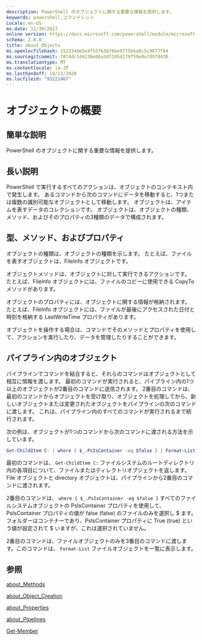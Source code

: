 ```yaml
---
description: PowerShell のオブジェクトに関する重要な情報を提供します。
keywords: powershell,コマンドレット
Locale: en-US
ms.date: 11/30/2017
online version: https://docs.microsoft.com/powershell/module/microsoft.powershell.core/about/about_objects?view=powershell-6&WT.mc_id=ps-gethelp
schema: 2.0.0
title: about_Objects
ms.openlocfilehash: 152234de5e4f55f63b70ee9775bba0c5c9977f84
ms.sourcegitcommit: f874dc1d4236e06a3df195d179f59e0a7d9f8436
ms.translationtype: MT
ms.contentlocale: ja-JP
ms.lasthandoff: 10/13/2020
ms.locfileid: "93221467"
---
```

# <a name="about-objects"></a>オブジェクトの概要

## <a name="short-description"></a>簡単な説明
PowerShell のオブジェクトに関する重要な情報を提供します。

## <a name="long-description"></a>長い説明

PowerShell で実行するすべてのアクションは、オブジェクトのコンテキスト内で発生します。 あるコマンドから次のコマンドにデータを移動すると、1つまたは複数の識別可能なオブジェクトとして移動します。 オブジェクトは、アイテムを表すデータのコレクションです。 オブジェクトは、オブジェクトの種類、メソッド、およびそのプロパティの3種類のデータで構成されます。

## <a name="types-methods-and-properties"></a>型、メソッド、およびプロパティ

オブジェクトの種類は、オブジェクトの種類を示します。 たとえば、ファイルを表すオブジェクトは、FileInfo オブジェクトです。

オブジェクトメソッドは、オブジェクトに対して実行できるアクションです。
たとえば、FileInfo オブジェクトには、ファイルのコピーに使用できる CopyTo メソッドがあります。

オブジェクトのプロパティには、オブジェクトに関する情報が格納されます。 たとえば、FileInfo オブジェクトには、ファイルが最後にアクセスされた日付と時刻を格納する LastWriteTime プロパティがあります。

オブジェクトを操作する場合は、コマンドでそのメソッドとプロパティを使用して、アクションを実行したり、データを管理したりすることができます。

## <a name="objects-in-pipelines"></a>パイプライン内のオブジェクト

パイプラインでコマンドを結合すると、それらのコマンドはオブジェクトとして相互に情報を渡します。 最初のコマンドが実行されると、パイプライン内の1つ以上のオブジェクトが2番目のコマンドに送信されます。 2番目のコマンドは、最初のコマンドからオブジェクトを受け取り、オブジェクトを処理してから、新しいオブジェクトまたは変更されたオブジェクトをパイプラインの次のコマンドに渡します。
これは、パイプライン内のすべてのコマンドが実行されるまで続行されます。

次の例は、オブジェクトが1つのコマンドから次のコマンドに渡される方法を示しています。

```powershell
Get-ChildItem C: | where { $_.PsIsContainer -eq $false } | Format-List
```

最初のコマンドは、 `Get-ChildItem C:` ファイルシステムのルートディレクトリ内の各項目について、ファイルまたはディレクトリオブジェクトを返します。 File オブジェクトと directory オブジェクトは、パイプラインから2番目のコマンドに渡されます。

2番目のコマンドは、 `where { $_.PsIsContainer -eq $false }` すべてのファイルシステムオブジェクトの PsIsContainer プロパティを使用して、PsIsContainer プロパティの値が false (false) のファイルのみを選択し \$ ます。 フォルダーはコンテナーであり、PsIsContainer プロパティに True (true) という値が設定されて \$ いますが、これは選択されていません。

2番目のコマンドは、ファイルオブジェクトのみを3番目のコマンドに渡します。このコマンドは、 `Format-List` ファイルオブジェクトを一覧に表示します。

## <a name="see-also"></a>参照

[about_Methods](about_Methods.md)

[about_Object_Creation](about_Object_Creation.md)

[about_Properties](about_Properties.md)

[about_Pipelines](about_Pipelines.md)

[Get-Member](xref:Microsoft.PowerShell.Utility.Get-Member)
